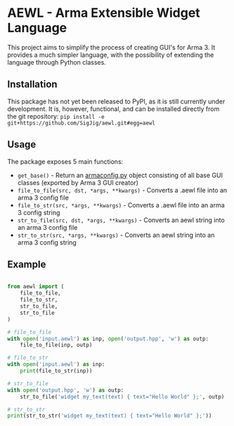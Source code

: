 
# AEWL - Arma Extensible Widget Language
This project aims to simplify the process of creating GUI's for Arma 3. It provides a much simpler language, with the possibility of extending the language through Python classes.

## Installation
This package has not yet been released to PyPI, as it is still currently under development.
It is, however, functional, and can be installed directly from the git repository:
```pip install -e git+https://github.com/SigJig/aewl.git#egg=aewl```

## Usage
The package exposes 5 main functions:
* `get_base()` - Return an [armaconfig.py]([armaconfig.py](https://github.com/SigJig/armaconfig.py)) object consisting of all base GUI classes (exported by Arma 3 GUI creator)
* `file_to_file(src, dst, *args, **kwargs)` - Converts a .aewl file into an arma 3 config file
* `file_to_str(src, *args, **kwargs)` - Converts a .aewl file into an arma 3 config string
* `str_to_file(src, dst, *args, **kwargs)` - Converts an aewl string into an arma 3 config file
* `str_to_str(src, *args, **kwargs)` - Converts an aewl string into an arma 3 config string

## Example

```python

from aewl import (
    file_to_file,
    file_to_str,
    str_to_file,
    str_to_file
)

# file_to_file
with open('input.aewl') as inp, open('output.hpp', 'w') as outp:
    file_to_file(inp, outp)

# file_to_str
with open('input.aewl') as inp:
    print(file_to_str(inp))

# str_to_file
with open('output.hpp', 'w') as outp:
    str_to_file('widget my_text(text) { text="Hello World" };', outp)

# str_to_str
print(str_to_str('widget my_text(text) { text="Hello World" };'))

```